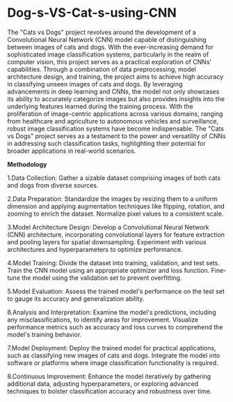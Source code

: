 # Dog-s-VS-Cat-s-using-CNN

The "Cats vs Dogs" project revolves around the development of a Convolutional Neural Network (CNN) model capable of distinguishing between images of cats and dogs. With the ever-increasing demand for sophisticated image classification systems, particularly in the realm of computer vision, this project serves as a practical exploration of CNNs' capabilities.
Through a combination of data preprocessing, model architecture design, and training, the project aims to achieve high accuracy in classifying unseen images of cats and dogs. By leveraging advancements in deep learning and CNNs, the model not only showcases its ability to accurately categorize images but also provides insights into the underlying features learned during the training process.
With the proliferation of image-centric applications across various domains, ranging from healthcare and agriculture to autonomous vehicles and surveillance, robust image classification systems have become indispensable. The "Cats vs Dogs" project serves as a testament to the power and versatility of CNNs in addressing such classification tasks, highlighting their potential for broader applications in real-world scenarios.

**Methodology**

1.Data Collection: Gather a sizable dataset comprising images of both cats and dogs from diverse sources.

2.Data Preparation: Standardize the images by resizing them to a uniform dimension and applying augmentation techniques like flipping, rotation, and zooming to enrich the dataset. Normalize pixel values to a consistent scale.

3.Model Architecture Design: Develop a Convolutional Neural Network (CNN) architecture, incorporating convolutional layers for feature extraction and pooling layers for spatial downsampling. Experiment with various architectures and hyperparameters to optimize performance.

4.Model Training: Divide the dataset into training, validation, and test sets. Train the CNN model using an appropriate optimizer and loss function. Fine-tune the model using the validation set to prevent overfitting.

5.Model Evaluation: Assess the trained model's performance on the test set to gauge its accuracy and generalization ability.

6.Analysis and Interpretation: Examine the model's predictions, including any misclassifications, to identify areas for improvement. Visualize performance metrics such as accuracy and loss curves to comprehend the model's training behavior.

7.Model Deployment: Deploy the trained model for practical applications, such as classifying new images of cats and dogs. Integrate the model into software or platforms where image classification functionality is required.

8.Continuous Improvement: Enhance the model iteratively by gathering additional data, adjusting hyperparameters, or exploring advanced techniques to bolster classification accuracy and robustness over time.